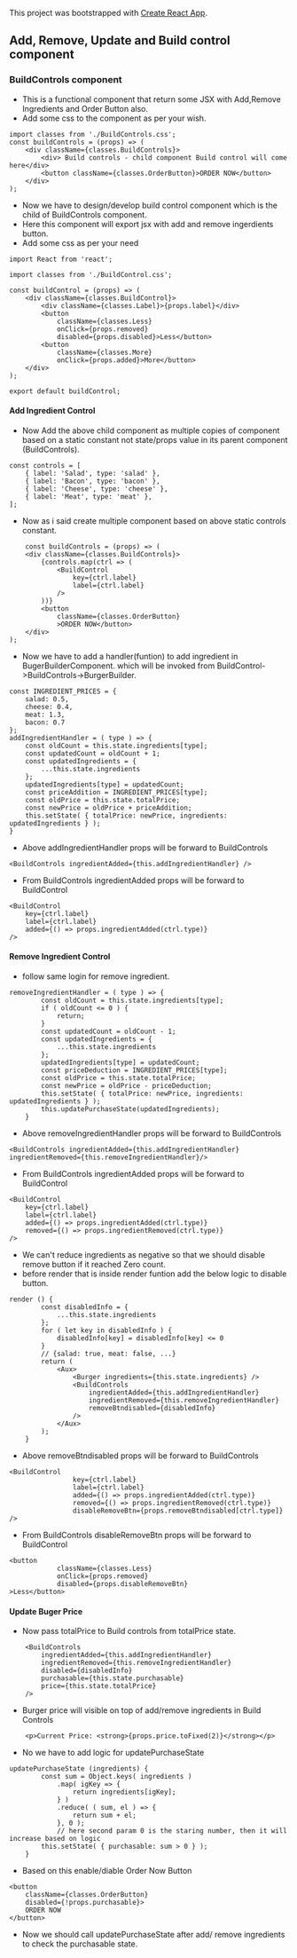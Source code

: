 This project was bootstrapped with [Create React App](https://github.com/facebook/create-react-app).

## Add, Remove, Update and Build control component

### BuildControls component
* This is a functional component that return some JSX with Add,Remove Ingredients and Order Button also.
* Add some css to the component as per your wish.
```
import classes from './BuildControls.css';
const buildControls = (props) => (
    <div className={classes.BuildControls}>
        <div> Build controls - child component Build control will come here</div>
        <button className={classes.OrderButton}>ORDER NOW</button>
    </div>
);
```
* Now we have to design/develop build control component which is the child of BuildControls component.
* Here this component will export jsx with add and remove ingerdients button.
* Add some css as per your need
```
import React from 'react';

import classes from './BuildControl.css';

const buildControl = (props) => (
    <div className={classes.BuildControl}>
        <div className={classes.Label}>{props.label}</div>
        <button 
            className={classes.Less} 
            onClick={props.removed} 
            disabled={props.disabled}>Less</button>
        <button 
            className={classes.More} 
            onClick={props.added}>More</button>
    </div>
);

export default buildControl;
```
#### Add Ingredient Control
* Now Add the above child component as multiple copies of component based on a static constant not state/props value in its parent component (BuildControls).
```
const controls = [
    { label: 'Salad', type: 'salad' },
    { label: 'Bacon', type: 'bacon' },
    { label: 'Cheese', type: 'cheese' },
    { label: 'Meat', type: 'meat' },
];

```
* Now as i said create multiple component based on above static controls constant.
```
    const buildControls = (props) => (
    <div className={classes.BuildControls}>
        {controls.map(ctrl => (
            <BuildControl 
                key={ctrl.label} 
                label={ctrl.label}
            />
        ))}
        <button 
            className={classes.OrderButton}
            >ORDER NOW</button>
    </div>
);

```
* Now we have to add a handler(funtion) to add ingredient in BugerBuilderComponent. which will be invoked from BuildControl->BuildControls->BurgerBuilder.
```
const INGREDIENT_PRICES = {
    salad: 0.5,
    cheese: 0.4,
    meat: 1.3,
    bacon: 0.7
};
addIngredientHandler = ( type ) => {
    const oldCount = this.state.ingredients[type];
    const updatedCount = oldCount + 1;
    const updatedIngredients = {
        ...this.state.ingredients
    };
    updatedIngredients[type] = updatedCount;
    const priceAddition = INGREDIENT_PRICES[type];
    const oldPrice = this.state.totalPrice;
    const newPrice = oldPrice + priceAddition;
    this.setState( { totalPrice: newPrice, ingredients: updatedIngredients } );
}

```
* Above addIngredientHandler props will be forward to BuildControls

```
<BuildControls ingredientAdded={this.addIngredientHandler} />
```
* From BuildControls ingredientAdded props will be forward to BuildControl
```
<BuildControl 
    key={ctrl.label} 
    label={ctrl.label}
    added={() => props.ingredientAdded(ctrl.type)}
/>
```
#### Remove Ingredient Control
* follow same login for remove ingredient.
```
removeIngredientHandler = ( type ) => {
        const oldCount = this.state.ingredients[type];
        if ( oldCount <= 0 ) {
            return;
        }
        const updatedCount = oldCount - 1;
        const updatedIngredients = {
            ...this.state.ingredients
        };
        updatedIngredients[type] = updatedCount;
        const priceDeduction = INGREDIENT_PRICES[type];
        const oldPrice = this.state.totalPrice;
        const newPrice = oldPrice - priceDeduction;
        this.setState( { totalPrice: newPrice, ingredients: updatedIngredients } );
        this.updatePurchaseState(updatedIngredients);
    }
```
* Above removeIngredientHandler props will be forward to BuildControls

```
<BuildControls ingredientAdded={this.addIngredientHandler}  ingredientRemoved={this.removeIngredientHandler}/>
```
* From BuildControls ingredientAdded props will be forward to BuildControl
```
<BuildControl 
    key={ctrl.label} 
    label={ctrl.label}
    added={() => props.ingredientAdded(ctrl.type)}
    removed={() => props.ingredientRemoved(ctrl.type)}
/>
```
* We can't reduce ingredients as negative so that we should disable remove button if it reached Zero count.
* before render that is inside render funtion add the below logic to disable button.
```
render () {
        const disabledInfo = {
            ...this.state.ingredients
        };
        for ( let key in disabledInfo ) {
            disabledInfo[key] = disabledInfo[key] <= 0
        }
        // {salad: true, meat: false, ...}
        return (
            <Aux>
                <Burger ingredients={this.state.ingredients} />
                <BuildControls
                    ingredientAdded={this.addIngredientHandler}
                    ingredientRemoved={this.removeIngredientHandler}
                    removeBtndisabled={disabledInfo}
                />
            </Aux>
        );
    }

```
* Above removeBtndisabled props will be forward to BuildControls
```
<BuildControl 
                key={ctrl.label} 
                label={ctrl.label}
                added={() => props.ingredientAdded(ctrl.type)}
                removed={() => props.ingredientRemoved(ctrl.type)}
                disableRemoveBtn={props.removeBtndisabled[ctrl.type]} />
```
* From BuildControls disableRemoveBtn props will be forward to BuildControl
```
<button 
            className={classes.Less} 
            onClick={props.removed} 
            disabled={props.disableRemoveBtn}
>Less</button>
```

#### Update Buger Price 

* Now pass totalPrice to Build controls from totalPrice state.
```
    <BuildControls
        ingredientAdded={this.addIngredientHandler}
        ingredientRemoved={this.removeIngredientHandler}
        disabled={disabledInfo}
        purchasable={this.state.purchasable}
        price={this.state.totalPrice} 
    />
```
* Burger price will visible on top of add/remove ingredients in Build Controls
```
    <p>Current Price: <strong>{props.price.toFixed(2)}</strong></p>
```

* No we have to add logic for updatePurchaseState
```
updatePurchaseState (ingredients) {
        const sum = Object.keys( ingredients )
            .map( igKey => {
                return ingredients[igKey];
            } )
            .reduce( ( sum, el ) => {
                return sum + el;
            }, 0 );
            // here second param 0 is the staring number, then it will increase based on logic
        this.setState( { purchasable: sum > 0 } );
    }
```
* Based on this enable/diable Order Now Button
```
<button 
    className={classes.OrderButton}
    disabled={!props.purchasable}>
    ORDER NOW
</button>
```
* Now we should call updatePurchaseState after add/ remove ingredients to check the purchasable state.


